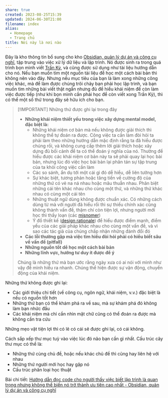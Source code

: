 ```yaml
---
share: true
created: 2023-08-25T15:39
updated: 2024-06-30T21:00
filename: index
alias:
  - Homepage
  - Trang chủ
title: Nơi này là nơi nào
---
```

Đây là kho thông tin bổ sung cho kho [Obsidian, quản lý dự án và công cụ nghĩ](https://obsidian.quảcầu.cc/?utm_source=Vault+C+Tiếp+thị+số%2C+xử+lý+dữ+liệu+và+lập+trình+(Trang+chủ)&utm_medium=Vault&utm_campaign=&utm_content=&utm_term=), tập trung vào việc xử lý dữ liệu và lập trình. Nó được sinh ra trong quá trình bọn mình viết [Trấn Kỳ](https://tranky.deno.dev/?utm_source=Vault+C+Tiếp+thị+số%2C+xử+lý+dữ+liệu+và+lập+trình+(Trang+chủ)&utm_medium=Vault&utm_campaign=&utm_content=&utm_term=), và cũng được sử dụng như tài liệu hướng dẫn cho nó. Nếu bạn muốn tìm một nguồn tài liệu để học một cách bài bản thì không nên vào đây. Nhưng nếu mục tiêu của bạn là làm xong những công việc khác, mà để làm được chúng trôi chảy bạn phải học lập trình, và bạn muốn tìm những bài viết thật ngắn nhưng đủ để hiểu khái niệm để còn làm việc được tiếp (như khi bọn mình cần phải học để còn viết xong Trấn Kỳ), thì có thể một số thứ trong đây sẽ hữu ích cho bạn.

> [!IMPORTANT] Những thứ được ghi lại trong đây
> - **Những khái niệm thiết yếu trong việc xây dựng mental model, đặc biệt là:**
>     - Những khái niệm cơ bản mà nếu không được giải thích thì không thể tự đoán ra được. Công việc ta cần làm đòi hỏi ta phải làm theo những hướng dẫn mặc định rằng ta đã hiểu được chúng rồi, và không cung cấp thêm lời giải thích hoặc xây dựng đủ bối cảnh để ta có thể đoán ý nghĩa của nó. Thường để hiểu được các khái niệm cơ bản này ta sẽ phải quay lại học bài bản, nhưng lúc đó việc học bài bản lại phân tán sự tập trung của ta khỏi công việc cần làm
>     - Các so sánh, ẩn dụ tới một cái gì đó dễ hiểu, dễ liên tưởng hơn
>     - Sự khác biệt, tương phản hoặc tăng tiến về cường độ của những thứ có vẻ na ná nhau hoặc mâu thuẫn nhau. Phân biệt những cái tên khác nhau cho cùng một thứ, và những thứ khác nhau có cùng một cái tên
>     - Những thuật ngữ dùng không được chuẩn xác. Có những cách dùng từ mà với người đã hiểu rồi thì sự thiếu chính xác cũng không thành vấn đề, thậm chí còn tiện lợi, nhưng người mới học thì thấy loạn (các [misnomer](https://en.wikipedia.org/wiki/Misnomer))
>     - Ý đồ thiết kế ([design rationale](https://en.wikipedia.org/wiki/Design_rationale "Design rationale - Wikipedia")) để hiểu được điểm mạnh, điểm yếu của các giải pháp khác nhau cho cùng một vấn đề, và vì sao các tác giả của chúng chấp nhận những đánh đổi đó
> - **Các lỗi thường gặp mà việc tìm hiểu đòi hỏi phải có hiểu biết sâu về vấn đề (pitfall)**
> - **Những nguồn tốt dể học một cách bài bản**
> - **Những lĩnh vực, hướng tư duy ít được để ý**
> 
> Chúng là những thứ mà bạn ước rằng ngày xưa có ai nói với mình như vậy để mình hiểu ra nhanh. Chúng thể hiện được sự vận động, chuyển động của khái niệm.

Những thứ không được ghi lại:
- Các giới thiệu chi tiết (về công cụ, ngôn ngữ, khái niệm, v.v.) đặc biệt là nếu có nguồn tốt hơn
- Những thứ bạn có thể khám phá ra về sau, mà sự khám phá đó không làm bạn nhức đầu
- Các khái niệm mà chỉ cần nhìn mặt chữ cũng có thể đoán ra được mà không cần tra cứu

Những mẹo vặt tiện lợi thì có lẽ có cái sẽ được ghi lại, có cái không.

Cách sắp xếp thư mục tuỳ vào việc lúc đó não bạn cần gì nhất. Cấu trúc cây thư mục có thể là:
- Những thứ cùng chủ đề, hoặc nếu khác chủ đề thì cũng hay liên hệ với nhau
- Những thứ người mới học hay gặp nó
- Cấu trúc phân loại học thuật 

Bài chi tiết: [Hướng dẫn đọc code cho người thấy việc biết lập trình là quan trọng nhưng không thể biến nó trở thành ưu tiên cao nhất - Obsidian, quản lý dự án và công cụ nghĩ](https://obsidian.quảcầu.cc/📐%20Dự%20án/Các%20buổi%20đáp%20ứng%20nhu%20cầu%20học%20cách%20sử%20dụng%20công%20cụ%20và%20tư%20duy%20lập%20trình%20cho%20nhu%20cầu%20công%20việc/9%20Blog/Theo%20kỹ%20thuật/Hướng%20dẫn%20đọc%20code%20cho%20người%20thấy%20việc%20biết%20lập%20trình%20là%20quan%20trọng%20nhưng%20không%20thể%20biến%20nó%20trở%20thành%20ưu%20tiên%20cao%20nhất?utm_source=Vault+C+Tiếp+thị+số%2C+xử+lý+dữ+liệu+và+lập+trình+(Trang+chủ)&utm_medium=Vault&utm_campaign=C1+Các+buổi+đáp+ứng+nhu+cầu+học+cách+sử+dụng+công+cụ+và+tư+duy+lập+trình+cho+nhu+cầu+công+việc&utm_content=&utm_term=)
